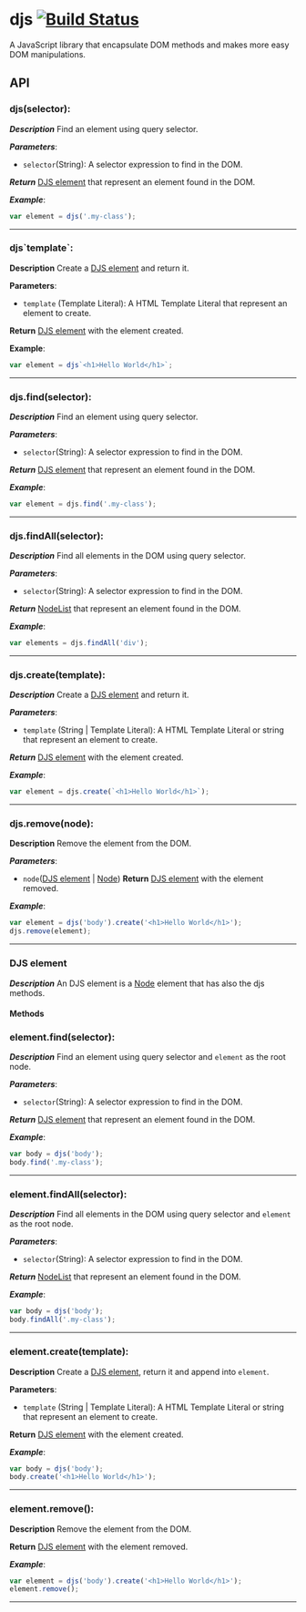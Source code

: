 
# djs [![Build Status](https://travis-ci.org/HenriqueLimas/djs.svg)](https://travis-ci.org/HenriqueLimas/djs)

A JavaScript library that encapsulate DOM methods and makes more easy DOM manipulations.

## API

### djs(selector):
***Description*** Find an element using query selector.

***Parameters***:
  - ```selector```(String): A selector expression to find in the DOM.

***Return*** [DJS element](#djs-element) that represent an element found in the DOM.

***Example***: 
```javascript
var element = djs('.my-class');
```
<hr>

### djs\`template\`:
**Description** Create a [DJS element](#djs-element) and return it.

**Parameters**:
  - ```template``` (Template Literal): A HTML Template Literal that represent an element to create.

**Return** [DJS element](#djs-element) with the element created.

**Example**: 
```javascript
var element = djs`<h1>Hello World</h1>`;
```
<hr>

### djs.find(selector):
***Description*** Find an element using query selector.

***Parameters***:
  - ```selector```(String): A selector expression to find in the DOM.

***Return*** [DJS element](#djs-element) that represent an element found in the DOM.

***Example***: 
```javascript
var element = djs.find('.my-class');
```
<hr>

### djs.findAll(selector):
***Description*** Find all elements in the DOM using query selector.

***Parameters***:
  - ```selector```(String): A selector expression to find in the DOM.

***Return*** [NodeList](https://developer.mozilla.org/en/docs/Web/API/NodeList) that represent an element found in the DOM.

***Example***: 
```javascript
var elements = djs.findAll('div');
```
<hr>

### djs.create(template):
***Description*** Create a [DJS element](#djs-element) and return it.

***Parameters***:
  - ```template``` (String | Template Literal): A HTML Template Literal or string that represent an element to create.

***Return*** [DJS element](#djs-element) with the element created.

***Example***: 
```javascript
var element = djs.create(`<h1>Hello World</h1>`);
```
<hr>

### djs.remove(node):
**Description** Remove the element from the DOM.

***Parameters***:
  - ```node```([DJS element](#djs-element) | [Node](https://developer.mozilla.org/en-US/docs/Web/API/Node))
**Return** [DJS element](#djs-element) with the element removed.

***Example***: 
```javascript
var element = djs('body').create('<h1>Hello World</h1>');
djs.remove(element);
```
<hr>

### DJS element
***Description*** An DJS element is a [Node](https://developer.mozilla.org/en-US/docs/Web/API/Node) element that has also the djs methods.

#### Methods
### element.find(selector):
***Description*** Find an element using query selector and ```element``` as the root node.

***Parameters***:
  - ```selector```(String): A selector expression to find in the DOM.

***Return*** [DJS element](#djs-element) that represent an element found in the DOM.

***Example***: 
```javascript
var body = djs('body');
body.find('.my-class');
```
<hr>

### element.findAll(selector):
***Description*** Find all elements in the DOM using query selector and ```element``` as the root node.

***Parameters***:
  - ```selector```(String): A selector expression to find in the DOM.

***Return*** [NodeList](https://developer.mozilla.org/en/docs/Web/API/NodeList) that represent an element found in the DOM.

***Example***: 
```javascript
var body = djs('body');
body.findAll('.my-class');
```
<hr>

### element.create(template):
**Description** Create a [DJS element](#djs-element), return it and append into ```element```.

**Parameters**:
  - ```template``` (String | Template Literal): A HTML Template Literal or string that represent an element to create.

**Return** [DJS element](#djs-element) with the element created.

***Example***: 
```javascript
var body = djs('body');
body.create('<h1>Hello World</h1>');
```
<hr>

### element.remove():
**Description** Remove the element from the DOM.
 
**Return** [DJS element](#djs-element) with the element removed.

***Example***: 
```javascript
var element = djs('body').create('<h1>Hello World</h1>');
element.remove();
```
<hr>
